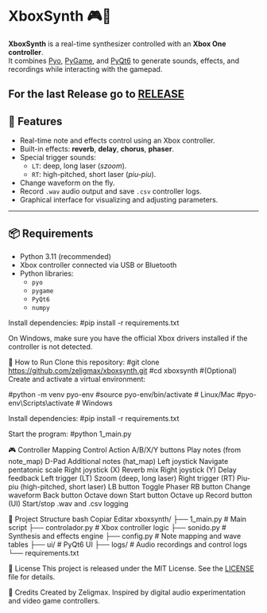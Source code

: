 # XboxSynth 🎮🎹

**XboxSynth** is a real-time synthesizer controlled with an **Xbox One controller**.  
It combines [Pyo](https://ajaxsoundstudio.com/software/pyo/), [PyGame](https://www.pygame.org/news), and [PyQt6](https://riverbankcomputing.com/software/pyqt/intro) to generate sounds, effects, and recordings while interacting with the gamepad.

For the last Release go to [RELEASE](https://github.com/zeligmax/XboxSynth/tree/main/RELEASE)
---

## 🎯 Features
- Real-time note and effects control using an Xbox controller.
- Built-in effects: **reverb**, **delay**, **chorus**, **phaser**.
- Special trigger sounds:
  - `LT`: deep, long laser (*szoom*).  
  - `RT`: high-pitched, short laser (*piu-piu*).
- Change waveform on the fly.
- Record `.wav` audio output and save `.csv` controller logs.
- Graphical interface for visualizing and adjusting parameters.

---

## 📦 Requirements

- Python 3.11 (recommended)
- Xbox controller connected via USB or Bluetooth
- Python libraries:
  - `pyo`
  - `pygame`
  - `PyQt6`
  - `numpy`

Install dependencies:
#pip install -r requirements.txt

On Windows, make sure you have the official Xbox drivers installed if the controller is not detected.

🚀 How to Run
Clone this repository:
#git clone https://github.com/zeligmax/xboxsynth.git
#cd xboxsynth
#(Optional) Create and activate a virtual environment:

#python -m venv pyo-env
#source pyo-env/bin/activate  # Linux/Mac
#pyo-env\Scripts\activate     # Windows

Install dependencies:
#pip install -r requirements.txt

Start the program:
#python 1_main.py

🎮 Controller Mapping
Control	Action
A/B/X/Y buttons	Play notes (from note_map)
D-Pad	Additional notes (hat_map)
Left joystick	Navigate pentatonic scale
Right joystick (X)	Reverb mix
Right joystick (Y)	Delay feedback
Left trigger (LT)	Szoom (deep, long laser)
Right trigger (RT)	Piu-piu (high-pitched, short laser)
LB button	Toggle Phaser
RB button	Change waveform
Back button	Octave down
Start button	Octave up
Record button (UI)	Start/stop .wav and .csv logging

📁 Project Structure
bash
Copiar
Editar
xboxsynth/
├── 1_main.py            # Main script
├── controlador.py       # Xbox controller logic
├── sonido.py            # Synthesis and effects engine
├── config.py            # Note mapping and wave tables
├── ui/                  # PyQt6 UI
├── logs/                # Audio recordings and control logs
└── requirements.txt

📜 License
This project is released under the MIT License.
See the [LICENSE](https://github.com/zeligmax/XboxSynth/blob/main/LICENSE.md) file for details.

🙌 Credits
Created by Zeligmax.
Inspired by digital audio experimentation and video game controllers.

